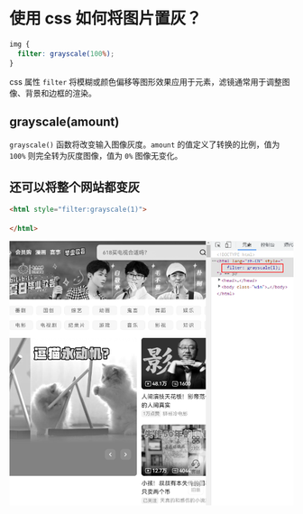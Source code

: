 # 使用 css 如何将图片置灰？

```css
img {
  filter: grayscale(100%);
}
```

css 属性 `filter` 将模糊或颜色偏移等图形效果应用于元素，滤镜通常用于调整图像、背景和边框的渲染。

## grayscale(amount)

`grayscale()` 函数将改变输入图像灰度。`amount` 的值定义了转换的比例，值为 `100%` 则完全转为灰度图像，值为 `0%` 图像无变化。

## 还可以将整个网站都变灰

```html
<html style="filter:grayscale(1)">
    
</html>
```

![image](../images6/196/01.png)